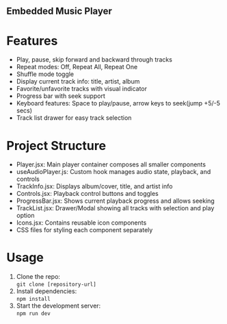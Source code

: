 ## Embedded Music Player

# Features

- Play, pause, skip forward and backward through tracks
- Repeat modes: Off, Repeat All, Repeat One
- Shuffle mode toggle
- Display current track info: title, artist, album
- Favorite/unfavorite tracks with visual indicator
- Progress bar with seek support
- Keyboard features: Space to play/pause, arrow keys to seek(jump +5/-5 secs)
- Track list drawer for easy track selection

# Project Structure

- Player.jsx: Main player container composes all smaller components
- useAudioPlayer.js: Custom hook manages audio state, playback, and controls
- TrackInfo.jsx: Displays album/cover, title, and artist info
- Controls.jsx: Playback control buttons and toggles
- ProgressBar.jsx: Shows current playback progress and allows seeking
- TrackList.jsx: Drawer/Modal showing all tracks with selection and play option
- Icons.jsx: Contains reusable icon components
- CSS files for styling each component separately

# Usage

1. Clone the repo:  
   `git clone [repository-url]`
2. Install dependencies:  
   `npm install`
3. Start the development server:  
   `npm run dev`
